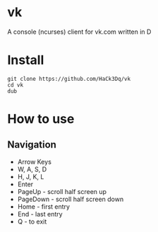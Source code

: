 # vk
A console (ncurses) client for vk.com written in D

# Install

```
git clone https://github.com/HaCk3Dq/vk
cd vk
dub
```

# How to use

## Navigation

+ Arrow Keys
+ W, A, S, D
+ H, J, K, L
+ Enter
+ PageUp - scroll half screen up
+ PageDown - scroll half screen down
+ Home - first entry 
+ End - last entry
+ Q - to exit
